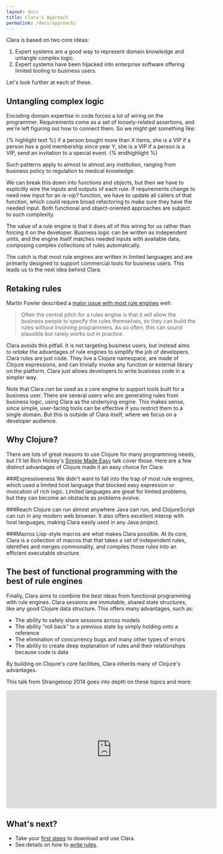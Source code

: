 ```yaml
---
layout: docs
title: Clara's Approach
permalink: /docs/approach/
---
```


Clara is based on two core ideas:

1. Expert systems are a good way to represent domain knowledge and untangle complex logic.
2. Expert systems have been hijacked into enterprise software offering limited tooling to business users.

Let's look further at each of these.

## Untangling complex logic
Encoding domain expertise in code forces a lot of wiring on the programmer. Requirements come as a set of loosely-related assertions, and we're left figuring out how to connect them. So we might get something like:

{% highlight text %}
if a person bought more than X items, she is a VIP
if a person has a gold membership since year Y, she is a VIP
if a person is a VIP, send an invitation to a special event.
{% endhighlight %}

Such patterns apply to almost to almost any institution, ranging from business policy to regulation to medical knowledge.

We can break this down into functions and objects, but then we have to explicitly wire the inputs and outputs of each rule. If requirements change to need new input for an *is-vip?* function, we have to update all callers of that function, which could require broad refactoring to make sure they have the needed input. Both functional and object-oriented approaches are subject to such complexity.

The value of a rule engine is that it does all of this wiring for us rather than forcing it on the developer. Business logic can be written as independent units, and the engine itself matches needed inputs with available data, composing complex collections of rules automatically.

The catch is that most rule engines are written in limited languages and are primarily designed to support commercial tools for business users. This leads us to the next idea behind Clara.

## Retaking rules
Martin Fowler described a [major issue with most rule engines](http://martinfowler.com/bliki/RulesEngine.html) well:

> Often the central pitch for a rules engine is that it will allow the business people to specify the rules themselves, so they can build the rules without involving programmers. As so often, this can sound plausible but rarely works out in practice.

Clara avoids this pitfall. It is not targeting business users, but instead aims to *retake* the advantages of rule engines to simplify the job of developers. Clara rules are just code. They live a Clojure namespace, are made of Clojure expressions, and can trivially invoke any function or external library on the platform. Clara just allows developers to write business code in a simpler way.

Note that Clara *can* be used as a core engine to support tools built for a business user. There are several users who are generating rules from business logic, using Clara as the underlying engine. This makes sense, since simple, user-facing tools can be effective if you restrict them to a single domain. But this is outside of Clara itself, where we focus on a developer audience.

## Why Clojure?
There are lots of great reasons to use Clojure for many programming needs, but I'll let Rich Hickey's [Simple Made Easy](http://www.infoq.com/presentations/Simple-Made-Easy) talk cover those. Here are a few distinct advantages of Clojure made it an easy choice for Clara:

###Expressiveness
We didn't want to fall into the trap of most rule engines, which used a limited host language that blocked easy expression or invocation of rich logic. Limited languages are great for limited problems, but they can become an obstacle as problems evolve.

###Reach
Clojure can run almost anywhere Java can run, and ClojureScript can run in any modern web browser.  It also offers excellent interop with host languages, making Clara easily used in any Java project.

###Macros
Lisp-style macros are what makes Clara possible. At its core, Clara is a collection of macros that that takes a set of independent rules, identifies and merges commonality, and compiles those rules into an efficient executable structure.

## The best of functional programming with the best of rule engines
Finally, Clara aims to combine the best ideas from functional programming with rule engines. Clara sessions are immutable, shared state structures, like any good Clojure data structure. This offers many advantages, such as:

* The ability to safely share sessions across models
* The ability "roll back" to a previous state by simply holding onto a reference
* The elimination of concurrency bugs and many other types of errors
* The ability to create deep explanation of rules and their relationships because code is data

By building on Clojure's core facilities, Clara inherits many of Clojure's advantages.

This talk from Strangeloop 2014 goes into depth on these topics and more:

<iframe width="560" height="315" src="http://www.youtube.com/embed/Z6oVuYmRgkk" frameborder="0" allowfullscreen></iframe>

## What's next?

* Take your [first steps](/docs/firststeps/) to download and use Clara.
* See details on how to [write rules](/docs/rules).
